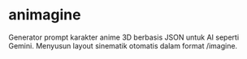 # animagine
Generator prompt karakter anime 3D berbasis JSON untuk AI seperti Gemini. Menyusun layout sinematik otomatis dalam format /imagine.
